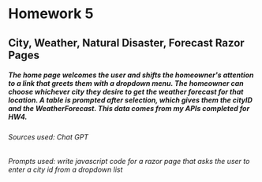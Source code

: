 # Homework 5
## City, Weather, Natural Disaster, Forecast Razor Pages

##### The home page welcomes the user and shifts the homeowner's attention to a link that greets them with a dropdown menu. The homeowner can choose whichever city they desire to get the weather forecast for that location. A table is prompted after selection, which gives them the cityID and the WeatherForecast. This data comes from my APIs completed for HW4.
###### Sources used: Chat GPT
###### Prompts used: write javascript code for a razor page that asks the user to enter a city id from a dropdown list
